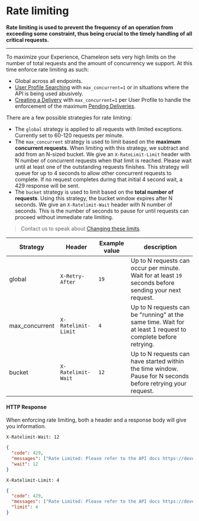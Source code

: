 # Rate limiting

**Rate limiting is used to prevent the frequency of an operation from exceeding some constraint, thus being crucial to the timely handling of all critical requests.**

---


To maximize your Experience, Chameleon sets very high limits on the number of total requests and the amount of concurrency we support. At this time enforce rate limiting as such:

- Global across all endpoints.
- [User Profile Searching](apis/profiles-search.md) with `max_concurrent=1` or in situations where the API is being used abusively.
- [Creating a Delivery](apis/deliveries.md) with `max_concurrent=1` per User Profile to handle the enforcement of the maximum [Pending Deliveries](apis/deliveries.md?id=limits).

There are a few possible strategies for rate limiting:

- The `global` strategy is applied to all requests with limited exceptions. Currently set to 60-120 requests per minute.
- The `max_concurrent` strategy is used to limit based on the **maximum concurrent requests.** When limiting with this strategy, we subtract and add from an N-sized bucket. We give an `X-RateLimit-Limit` header with N number of concurrent requests when that limit is reached. Please wait until at least one of the outstanding requests finishes. This strategy will queue for up to 4 seconds to allow other concurrent requests to complete. If no request completes during that initial 4 second wait, a 429 response will be sent.
- The `bucket` strategy is used to limit based on the **total number of requests**. Using this strategy, the bucket window expires after N seconds. We give an `X-Ratelimit-Wait` header with N number of seconds. This is the number of seconds to pause for until requests can proceed without immediate rate limiting.

> Contact us to speak about [Changing these limits](https://app.trychameleon.com/help).


| Strategy       | Header              | Example value | description                                                  |
| -------------- | ------------------- | ------------- | ------------------------------------------------------------ |
| global         | `X-Retry-After`     | `19`          | Up to N requests can occur per minute. Wait for at least `19` seconds before sending your next request. |
| max_concurrent | `X-Ratelimit-Limit` | `4`           | Up to N requests can be "running" at the same time. Wait for at least 1 request to complete before retrying. |
| bucket         | `X-Ratelimit-Wait`  | `12`          | Up to N requests can have started within the time window. Pause for N seconds before retrying your request. |



#### HTTP Response

When enforcing rate limiting, both a header and a response body will give you information.

```text
X-Ratelimit-Wait: 12
```

```json
{
  "code": 429,
  "messages": ["Rate Limited: Please refer to the API docs https://developers.trychameleon.com/#/concepts/rate-limiting for more information"],
  "wait": 12
}
```

```text
X-Ratelimit-Limit: 4
```

```json
{
  "code": 429,
  "messages": ["Rate Limited: Please refer to the API docs https://developers.trychameleon.com/#/concepts/rate-limiting for more information"],
  "limit": 4
}
```
